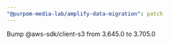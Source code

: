 ```yaml
---
"@purpom-media-lab/amplify-data-migration": patch
---
```


Bump @aws-sdk/client-s3 from 3.645.0 to 3.705.0
